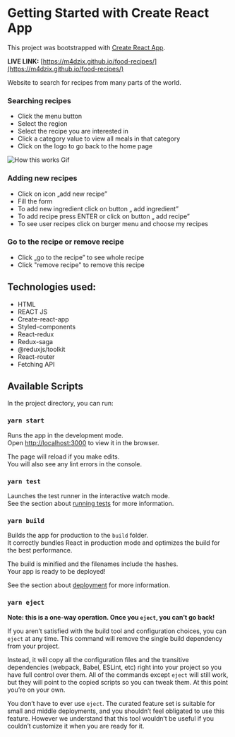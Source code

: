 # Getting Started with Create React App

This project was bootstrapped with [Create React App](https://github.com/facebook/create-react-app).

**LIVE LINK:** [https://m4dzix.github.io/food-recipes/](https://m4dzix.github.io/food-recipes/)

Website to search for recipes from many parts of the world.

### Searching recipes

- Click the menu button
- Select the region
- Select the recipe you are interested in
- Click a category value to view all meals in that category
- Click on the logo to go back to the home page

![How this works Gif](src/assets/actionsGif.gif)

### Adding new recipes

- Click on icon „add new recipe”
- Fill the form
- To add new ingredient click on button „ add ingredient”
- To add recipe press ENTER or click on button „ add recipe”
- To see user recipes click on burger menu and choose my recipes

### Go to the recipe or remove recipe

- Click „go to the recipe” to see whole recipe
- Click "remove recipe" to remove this recipe

## Technologies used:

- HTML
- REACT JS
- Create-react-app
- Styled-components
- React-redux
- Redux-saga
- @reduxjs/toolkit
- React-router
- Fetching API

## Available Scripts

In the project directory, you can run:

### `yarn start`

Runs the app in the development mode.\
Open [http://localhost:3000](http://localhost:3000) to view it in the browser.

The page will reload if you make edits.\
You will also see any lint errors in the console.

### `yarn test`

Launches the test runner in the interactive watch mode.\
See the section about [running tests](https://facebook.github.io/create-react-app/docs/running-tests) for more information.

### `yarn build`

Builds the app for production to the `build` folder.\
It correctly bundles React in production mode and optimizes the build for the best performance.

The build is minified and the filenames include the hashes.\
Your app is ready to be deployed!

See the section about [deployment](https://facebook.github.io/create-react-app/docs/deployment) for more information.

### `yarn eject`

**Note: this is a one-way operation. Once you `eject`, you can’t go back!**

If you aren’t satisfied with the build tool and configuration choices, you can `eject` at any time. This command will remove the single build dependency from your project.

Instead, it will copy all the configuration files and the transitive dependencies (webpack, Babel, ESLint, etc) right into your project so you have full control over them. All of the commands except `eject` will still work, but they will point to the copied scripts so you can tweak them. At this point you’re on your own.

You don’t have to ever use `eject`. The curated feature set is suitable for small and middle deployments, and you shouldn’t feel obligated to use this feature. However we understand that this tool wouldn’t be useful if you couldn’t customize it when you are ready for it.
